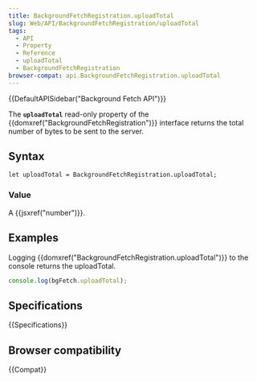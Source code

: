 ```yaml
---
title: BackgroundFetchRegistration.uploadTotal
slug: Web/API/BackgroundFetchRegistration/uploadTotal
tags:
  - API
  - Property
  - Reference
  - uploadTotal
  - BackgroundFetchRegistration
browser-compat: api.BackgroundFetchRegistration.uploadTotal
---
```

{{DefaultAPISidebar("Background Fetch API")}}

The **`uploadTotal`** read-only property of the {{domxref("BackgroundFetchRegistration")}} interface returns the total number of bytes to be sent to the server.

## Syntax

    let uploadTotal = BackgroundFetchRegistration.uploadTotal;

### Value

A {{jsxref("number")}}.

## Examples

Logging {{domxref("BackgroundFetchRegistration.uploadTotal")}} to the console returns the uploadTotal.

```js
console.log(bgFetch.uploadTotal);
```

## Specifications

{{Specifications}}

## Browser compatibility

{{Compat}}
